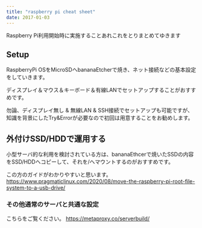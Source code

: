 ```yaml
---
title: "raspberry pi cheat sheet"
date: 2017-01-03
---
```


Raspberry Pi利用開始時に実施することあれこれをとりまとめてゆきます

## Setup

RaspberryPi OSをMicroSDへbananaEtcherで焼き、ネット接続などの基本設定をしていきます。

ディスプレイ＆マウス＆キーボード＆有線LANでセットアップすることがおすすめです。

勿論、ディスプレイ無し & 無線LAN & SSH接続でセットアップも可能ですが、知識を背景にしたTry&Errorが必要なので初回は用意することをお勧めします。

## 外付けSSD/HDDで運用する

小型サーバ的な利用を検討されている方は、bananaEthcerで焼いたSSDの内容をSSD/HDDへコピーして、それを/へマウントするのがおすすめです。

この方のガイドがわかりやすいと思います。
<https://www.pragmaticlinux.com/2020/08/move-the-raspberry-pi-root-file-system-to-a-usb-drive/>

### その他通常のサーバと共通な設定

こちらをご覧ください。
<https://metaproxy.co/serverbuild/>

